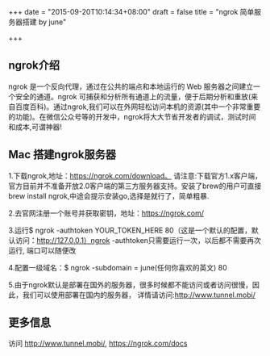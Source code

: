 +++
date = "2015-09-20T10:14:34+08:00"
draft = false
title = "ngrok 简单服务器搭建 by june"

+++

## ngrok介绍
 
 
  ngrok 是一个反向代理，通过在公共的端点和本地运行的 Web 服务器之间建立一个安全的通道。ngrok 可捕获和分析所有通道上的流量，便于后期分析和重放(来自百度百科)。通过ngrok,我们可以在外网轻松访问本机的资源(其中一个非常重要的功能)。在微信公众号等的开发中，ngrok将大大节省开发者的调试，测试时间和成本,可谓神器!

## 	Mac 搭建ngrok服务器

1.下载ngrok,地址：https://ngrok.com/download。 请注意:下载官方1.x客户端，官方目前并不准备开放2.0客户端的第三方服务器支持。安装了brew的用户可直接 brew install ngrok,中途会提示安装go,选择是就行了，简单粗暴.

2.去官网注册一个账号并获取密钥，地址：https://ngrok.com/

3.运行$ ngrok -authtoken YOUR_TOKEN_HERE 80（这是一个默认的配置，默认访问：http://127.0.0.1）ngrok -authtoken只需要运行一次，以后都不需要再次运行, 端口可以随便改

4.配置一级域名：$ ngrok -subdomain = june(任何你喜欢的英文) 80

5.由于ngrok默认是部署在国外的服务器，很多时候都不能访问或者访问很慢，因此，我们可以使用部署在国内的服务器， 详情请访问:http://www.tunnel.mobi/


## 更多信息
访问 http://www.tunnel.mobi/, https://ngrok.com/docs
